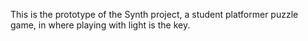 This is the prototype of the Synth project, a student platformer puzzle game, in where playing with light is the key.
